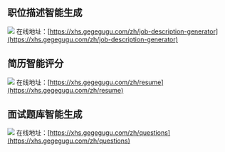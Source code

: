 
## 职位描述智能生成
![](https://foruda.gitee.com/images/1729081923708935168/5b58e23e_8031453.jpeg)
在线地址：[https://xhs.gegegugu.com/zh/job-description-generator](https://xhs.gegegugu.com/zh/job-description-generator)

## 简历智能评分
![](https://foruda.gitee.com/images/1729081937121144943/ef91f14f_8031453.jpeg)
在线地址：[https://xhs.gegegugu.com/zh/resume](https://xhs.gegegugu.com/zh/resume)

## 面试题库智能生成
![](https://foruda.gitee.com/images/1729081909603079491/26badd6f_8031453.jpeg)
在线地址：[https://xhs.gegegugu.com/zh/questions](https://xhs.gegegugu.com/zh/questions)